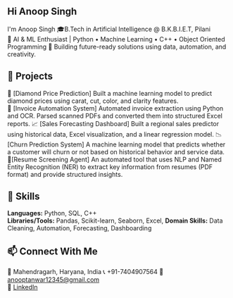 ## Hi  Anoop Singh
I'm Anoop Singh
🎓B.Tech in Artificial Intelligence @ B.K.B.I.E.T, Pilani  
🤖 AI & ML Enthusiast | Python • Machine Learning • C++  •  Object Oriented Programming
💼 Building future-ready solutions using data, automation, and creativity.

## 🚀 Projects
💎 [Diamond Price Prediction]
      Built a machine learning model to predict diamond prices using carat, cut, color, and clarity features.  
 🧾 [Invoice Automation System]
      Automated invoice extraction using Python and OCR. Parsed scanned PDFs and converted them into structured Excel reports.
 📈 [Sales Forecasting Dashboard]
    Built a regional sales predictor using historical data, Excel visualization, and a linear regression model.
📉 [Churn Prediction System]
   A machine learning model that predicts whether a customer will churn or not based on historical behavior and service data.
🤖[Resume Screening Agent]
   An automated tool that uses NLP and Named Entity Recognition (NER) to extract key information from resumes (PDF format) and provide structured insights.

   ## 🧠 Skills

**Languages:** Python, SQL, C++  
**Libraries/Tools:** Pandas, Scikit-learn, Seaborn, Excel, 
**Domain Skills:** Data Cleaning, Automation, Forecasting, Dashboarding 


## 📫 Connect With Me

📍 Mahendragarh, Haryana, India 
📞 +91-7404907564
📧 anooptanwar12345@gmail.com  
🔗 [LinkedIn](www.linkedin.com/in/anoop-singh-839721306)  

<!--
-->

